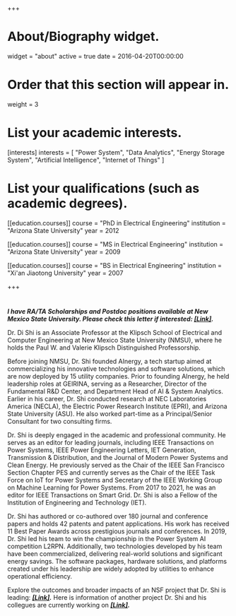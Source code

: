 +++
# About/Biography widget.
widget = "about"
active = true
date = 2016-04-20T00:00:00

# Order that this section will appear in.
weight = 3

# List your academic interests.
[interests]
  interests = [
    "Power System",
    "Data Analytics",
    "Energy Storage System",
    "Artificial Intelligence",
    "Internet of Things"
  ]

# List your qualifications (such as academic degrees).
[[education.courses]]
  course = "PhD in Electrical Engineering"
  institution = "Arizona State University"
  year = 2012

[[education.courses]]
  course = "MS in Electrical Engineering"
  institution = "Arizona State University"
  year = 2009

[[education.courses]]
  course = "BS in Electrical Engineering"
  institution = "Xi'an Jiaotong University"
  year = 2007
 
+++

# 
***I have RA/TA Scholarships and Postdoc positions available at New Mexico State University. Please check this letter if interested: <a href="https://www.dropbox.com/scl/fi/w5rjdj87n4bhtbrtmiwnr/Letter-to-prospective-student.pdf?rlkey=ci5xstl32wxjkjv5yzbolub05&dl=0" target="_blank"><strong><u>[Link]</u></strong></a>.***



Dr. Di Shi is an Associate Professor at the Klipsch School of Electrical and Computer Engineering at New Mexico State University (NMSU), where he holds the Paul W. and Valerie Klipsch Distinguished Professorship.

Before joining NMSU, Dr. Shi founded AInergy, a tech startup aimed at commercializing his innovative technologies and software solutions, which are now deployed by 15 utility companies. Prior to founding AInergy, he held leadership roles at GEIRINA, serving as a Researcher, Director of the Fundamental R&D Center, and Department Head of AI & System Analytics. Earlier in his career, Dr. Shi conducted research at NEC Laboratories America (NECLA), the Electric Power Research Institute (EPRI), and Arizona State University (ASU). He also worked part-time as a Principal/Senior Consultant for two consulting firms.

Dr. Shi is deeply engaged in the academic and professional community. He serves as an editor for leading journals, including IEEE Transactions on Power Systems, IEEE Power Engineering Letters, IET Generation, Transmission & Distribution, and the Journal of Modern Power Systems and Clean Energy. He previously served as the Chair of the IEEE San Francisco Section Chapter PES and currently serves as the Chair of the IEEE Task Force on IoT for Power Systems and Secretary of the IEEE Working Group on Machine Learning for Power Systems. From 2017 to 2021, he was an editor for IEEE Transactions on Smart Grid. Dr. Shi is also a Fellow of the Institution of Engineering and Technology (IET).

Dr. Shi has authored or co-authored over 180 journal and conference papers and holds 42 patents and patent applications. His work has received 11 Best Paper Awards across prestigious journals and conferences. In 2019, Dr. Shi led his team to win the championship in the Power System AI competition L2RPN. Additionally, two technologies developed by his team have been commercialized, delivering real-world solutions and significant energy savings. The software packages, hardware solutions, and platforms created under his leadership are widely adopted by utilities to enhance operational efficiency.


Explore the outcomes and broader impacts of an NSF project that Dr. Shi is leading: ***<a href="https://digicares.net/" target="_blank"><strong><u>[Link]</u></strong></a>.*** Here is information of another project Dr. Shi and his collegues are currently working on ***<a href="[https://carrizo.nmsu.edu/index.html]" target="_blank"><strong><u>[Link]</u></strong></a>.***
